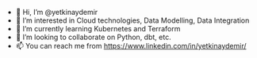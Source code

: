 - 👋 Hi, I’m @yetkinaydemir
- 👀 I’m interested in Cloud technologies, Data Modelling, Data Integration
- 🌱 I’m currently learning Kubernetes and Terraform
- 💞️ I’m looking to collaborate on Python, dbt, etc.
- 📫 You can reach me from https://www.linkedin.com/in/yetkinaydemir/

<!---
yetkinaydemir/yetkinaydemir is a ✨ special ✨ repository because its `README.md` (this file) appears on your GitHub profile.
You can click the Preview link to take a look at your changes.
--->
